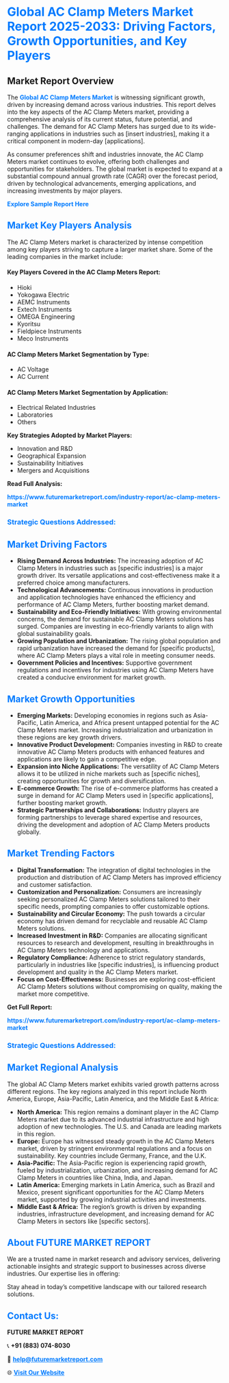 <h1 style="color: #007BFF;">Global AC Clamp Meters Market Report 2025-2033: Driving Factors, Growth Opportunities, and Key Players</h1>

<section id="overview">
<h2>Market Report Overview</h2>
<p>The <a href="https://www.futuremarketreport.com/industry-report/ac-clamp-meters-market" style="color: #007BFF; text-decoration: none;"><strong>Global AC Clamp Meters Market</strong></a> is witnessing significant growth, driven by increasing demand across various industries. This report delves into the key aspects of the AC Clamp Meters market, providing a comprehensive analysis of its current status, future potential, and challenges. The demand for AC Clamp Meters has surged due to its wide-ranging applications in industries such as [insert industries], making it a critical component in modern-day [applications].</p>
<p>As consumer preferences shift and industries innovate, the AC Clamp Meters market continues to evolve, offering both challenges and opportunities for stakeholders. The global market is expected to expand at a substantial compound annual growth rate (CAGR) over the forecast period, driven by technological advancements, emerging applications, and increasing investments by major players.</p>
</section>

<section id="overview">
<p><a href="https://www.futuremarketreport.com/request-sample/reportId=29332" style="color: #007BFF; text-decoration: none;"><strong>Explore Sample Report Here</strong></a></p>
</section>

<section id="key-players">
<h2 style="color: #007BFF;">Market Key Players Analysis</h2>
<p>The AC Clamp Meters market is characterized by intense competition among key players striving to capture a larger market share. Some of the leading companies in the market include:</p>
<h4>Key Players Covered in the AC Clamp Meters Report:</h4>
<ul><li>Hioki</li><li>Yokogawa Electric</li><li>AEMC Instruments</li><li>Extech Instruments</li><li>OMEGA Engineering</li><li>Kyoritsu</li><li>Fieldpiece Instruments</li><li>Meco Instruments</li></ul>
<h4>AC Clamp Meters Market Segmentation by Type:</h4>
<ul><li>AC Voltage</li><li>AC Current</li></ul>

<h4>AC Clamp Meters Market Segmentation by Application:</h4>
<ul><li>Electrical Related Industries</li><li>Laboratories</li><li>Others</li></ul>
<p><strong>Key Strategies Adopted by Market Players:</strong></p>
<ul>
<li>Innovation and R&D</li>
<li>Geographical Expansion</li>
<li>Sustainability Initiatives</li>
<li>Mergers and Acquisitions</li>
</ul>
</section>

<section>
<p><strong>Read Full Analysis: </strong></p><a href="https://www.futuremarketreport.com/industry-report/ac-clamp-meters-market" style="color: #007BFF; text-decoration: none;"><strong>https://www.futuremarketreport.com/industry-report/ac-clamp-meters-market</strong></a>
<h3 style="color: #007BFF;">Strategic Questions Addressed:</h3>
</section>

<section id="driving-factors">
<h2 style="color: #007BFF;">Market Driving Factors</h2>
<ul>
<li><strong>Rising Demand Across Industries:</strong> The increasing adoption of AC Clamp Meters in industries such as [specific industries] is a major growth driver. Its versatile applications and cost-effectiveness make it a preferred choice among manufacturers.</li>
<li><strong>Technological Advancements:</strong> Continuous innovations in production and application technologies have enhanced the efficiency and performance of AC Clamp Meters, further boosting market demand.</li>
<li><strong>Sustainability and Eco-Friendly Initiatives:</strong> With growing environmental concerns, the demand for sustainable AC Clamp Meters solutions has surged. Companies are investing in eco-friendly variants to align with global sustainability goals.</li>
<li><strong>Growing Population and Urbanization:</strong> The rising global population and rapid urbanization have increased the demand for [specific products], where AC Clamp Meters plays a vital role in meeting consumer needs.</li>
<li><strong>Government Policies and Incentives:</strong> Supportive government regulations and incentives for industries using AC Clamp Meters have created a conducive environment for market growth.</li>
</ul>
</section>

<section id="growth-opportunities">
<h2 style="color: #007BFF;">Market Growth Opportunities</h2>
<ul>
<li><strong>Emerging Markets:</strong> Developing economies in regions such as Asia-Pacific, Latin America, and Africa present untapped potential for the AC Clamp Meters market. Increasing industrialization and urbanization in these regions are key growth drivers.</li>
<li><strong>Innovative Product Development:</strong> Companies investing in R&D to create innovative AC Clamp Meters products with enhanced features and applications are likely to gain a competitive edge.</li>
<li><strong>Expansion into Niche Applications:</strong> The versatility of AC Clamp Meters allows it to be utilized in niche markets such as [specific niches], creating opportunities for growth and diversification.</li>
<li><strong>E-commerce Growth:</strong> The rise of e-commerce platforms has created a surge in demand for AC Clamp Meters used in [specific applications], further boosting market growth.</li>
<li><strong>Strategic Partnerships and Collaborations:</strong> Industry players are forming partnerships to leverage shared expertise and resources, driving the development and adoption of AC Clamp Meters products globally.</li>
</ul>
</section>

<section id="trending-factors">
<h2 style="color: #007BFF;">Market Trending Factors</h2>
<ul>
<li><strong>Digital Transformation:</strong> The integration of digital technologies in the production and distribution of AC Clamp Meters has improved efficiency and customer satisfaction.</li>
<li><strong>Customization and Personalization:</strong> Consumers are increasingly seeking personalized AC Clamp Meters solutions tailored to their specific needs, prompting companies to offer customizable options.</li>
<li><strong>Sustainability and Circular Economy:</strong> The push towards a circular economy has driven demand for recyclable and reusable AC Clamp Meters solutions.</li>
<li><strong>Increased Investment in R&D:</strong> Companies are allocating significant resources to research and development, resulting in breakthroughs in AC Clamp Meters technology and applications.</li>
<li><strong>Regulatory Compliance:</strong> Adherence to strict regulatory standards, particularly in industries like [specific industries], is influencing product development and quality in the AC Clamp Meters market.</li>
<li><strong>Focus on Cost-Effectiveness:</strong> Businesses are exploring cost-efficient AC Clamp Meters solutions without compromising on quality, making the market more competitive.</li>
</ul>
</section>

<section>
<p><strong>Get Full Report: </strong></p><a href="https://www.futuremarketreport.com/industry-report/ac-clamp-meters-market" style="color: #007BFF; text-decoration: none;"><strong>https://www.futuremarketreport.com/industry-report/ac-clamp-meters-market</strong></a>
<h3 style="color: #007BFF;">Strategic Questions Addressed:</h3>
</section>


<section id="regional-analysis">
<h2 style="color: #007BFF;">Market Regional Analysis</h2>
<p>The global AC Clamp Meters market exhibits varied growth patterns across different regions. The key regions analyzed in this report include North America, Europe, Asia-Pacific, Latin America, and the Middle East & Africa:</p>
<ul>
<li><strong>North America:</strong> This region remains a dominant player in the AC Clamp Meters market due to its advanced industrial infrastructure and high adoption of new technologies. The U.S. and Canada are leading markets in this region.</li>
<li><strong>Europe:</strong> Europe has witnessed steady growth in the AC Clamp Meters market, driven by stringent environmental regulations and a focus on sustainability. Key countries include Germany, France, and the U.K.</li>
<li><strong>Asia-Pacific:</strong> The Asia-Pacific region is experiencing rapid growth, fueled by industrialization, urbanization, and increasing demand for AC Clamp Meters in countries like China, India, and Japan.</li>
<li><strong>Latin America:</strong> Emerging markets in Latin America, such as Brazil and Mexico, present significant opportunities for the AC Clamp Meters market, supported by growing industrial activities and investments.</li>
<li><strong>Middle East & Africa:</strong> The region’s growth is driven by expanding industries, infrastructure development, and increasing demand for AC Clamp Meters in sectors like [specific sectors].</li>
</ul>
</section>

<footer>
<h2 style="color: #007BFF;">About FUTURE MARKET REPORT</h2>
<p>We are a trusted name in market research and advisory services, delivering actionable insights and strategic support to businesses across diverse industries. Our expertise lies in offering:</p>

<p>Stay ahead in today’s competitive landscape with our tailored research solutions.</p>

<h2 style="color: #007BFF;">Contact Us:</h2>
<p><strong>FUTURE MARKET REPORT</strong></p>
<p>📞 <strong>+91 (883) 074-8030</strong></p>
<p>📧 <strong><a href="mailto:help@futuremarketreport.com" style="color: #007BFF;">help@futuremarketreport.com</a></strong></p>
<p>🌐 <strong><a href="https://www.futuremarketreport.com/" style="color: #007BFF;">Visit Our Website</a></strong></p>
</footer>